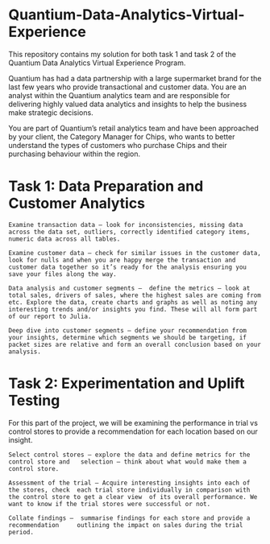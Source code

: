 # Quantium-Data-Analytics-Virtual-Experience

This repository contains my solution for both task 1 and task 2 of the Quantium Data Analytics Virtual Experience Program.

Quantium has had a data partnership with a large supermarket brand for the last few years who provide transactional and customer data. You are an analyst within the Quantium analytics team and are responsible for delivering highly valued data analytics and insights to help the business make strategic decisions.

You are part of Quantium’s retail analytics team and have been approached by your client, the Category Manager for Chips, who wants to better understand the types of customers who purchase Chips and their purchasing behaviour within the region.

# Task 1: Data Preparation and Customer Analytics

    Examine transaction data – look for inconsistencies, missing data across the data set, outliers, correctly identified category items, numeric data across all tables. 

    Examine customer data – check for similar issues in the customer data, look for nulls and when you are happy merge the transaction and customer data together so it’s ready for the analysis ensuring you save your files along the way.

    Data analysis and customer segments –  define the metrics – look at total sales, drivers of sales, where the highest sales are coming from etc. Explore the data, create charts and graphs as well as noting any interesting trends and/or insights you find. These will all form part of our report to Julia. 

    Deep dive into customer segments – define your recommendation from your insights, determine which segments we should be targeting, if packet sizes are relative and form an overall conclusion based on your analysis. 
    
# Task 2: Experimentation and Uplift Testing

For this part of the project, we will be examining the performance in trial vs control stores to provide a recommendation for each location based on our insight.

    Select control stores – explore the data and define metrics for the control store and   selection – think about what would make them a control store. 

    Assessment of the trial – Acquire interesting insights into each of the stores, check  each trial store individually in comparison with the control store to get a clear view  of its overall performance. We want to know if the trial stores were successful or not. 

    Collate findings –  summarise findings for each store and provide a recommendation     outlining the impact on sales during the trial period.
